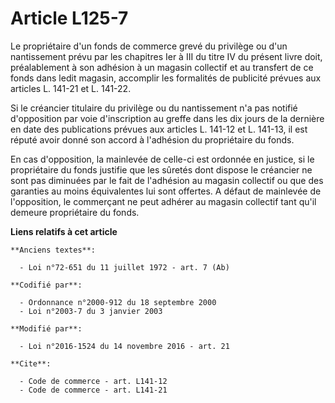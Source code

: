 # Article L125-7

Le propriétaire d'un fonds de commerce grevé du privilège ou d'un nantissement prévu par les chapitres Ier à III du titre IV
du présent livre doit, préalablement à son adhésion à un magasin collectif et au transfert de ce fonds dans ledit magasin,
accomplir les formalités de publicité prévues aux articles L. 141-21 et L. 141-22. 

Si le créancier titulaire du privilège ou du nantissement n'a pas notifié d'opposition par voie d'inscription au greffe dans
les dix jours de la dernière en date des publications prévues aux articles L. 141-12 et L. 141-13, il est réputé avoir donné
son accord à l'adhésion du propriétaire du fonds. 

En cas d'opposition, la mainlevée de celle-ci est ordonnée en justice, si le propriétaire du fonds justifie que les sûretés
dont dispose le créancier ne sont pas diminuées par le fait de l'adhésion au magasin collectif ou que des garanties au moins
équivalentes lui sont offertes. A défaut de mainlevée de l'opposition, le commerçant ne peut adhérer au magasin collectif
tant qu'il demeure propriétaire du fonds.

**Liens relatifs à cet article**

	**Anciens textes**:

	  - Loi n°72-651 du 11 juillet 1972 - art. 7 (Ab)

	**Codifié par**:

	  - Ordonnance n°2000-912 du 18 septembre 2000
	  - Loi n°2003-7 du 3 janvier 2003

	**Modifié par**:

	  - Loi n°2016-1524 du 14 novembre 2016 - art. 21

	**Cite**:

	  - Code de commerce - art. L141-12
	  - Code de commerce - art. L141-21
